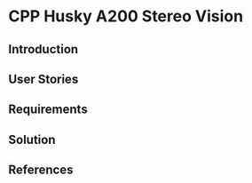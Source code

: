 # CPP Husky A200 Stereo Vision
## Introduction
## User Stories
## Requirements
## Solution
## References